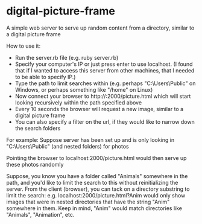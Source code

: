 # digital-picture-frame
A simple web server to serve up random content from a directory, similar to a digital picture frame

How to use it:
- Run the server.rb file (e.g. ruby server.rb)
- Specify your computer's IP or just press enter to use localhost.  (I found that if I wanted to access this server from other machines, that I needed to be able to specify IP.)
- Type the path to limit searches within (e.g. perhaps "C:\Users\Public" on Windows, or perhaps something like "/home" on Linux)
- Now connect your browser to http://<server>:2000/picture.html which will start looking recursively within the path specified above
- Every 10 seconds the browser will request a new image, similar to a digital picture frame
- You can also specify a filter on the url, if they would like to narrow down the search folders

For example:
Suppose server has been set up and is only looking in "C:\Users\Public" (and nested folders) for photos

Pointing the browser to localhost:2000/picture.html would then serve up these photos randomly

Suppose, you know you have a folder called "Animals" somewhere in the path, and you'd like to limit the search to this without reinitializing the server.  From the client (browser), you can tack on a directory substring to limit the search: e.g. localhost:2000/picture.html?Anim would only show images that were in nested directories that have the string "Anim" somewhere in them.  Keep in mind, "Anim" would match directories like "Animals", "Animation", etc.

